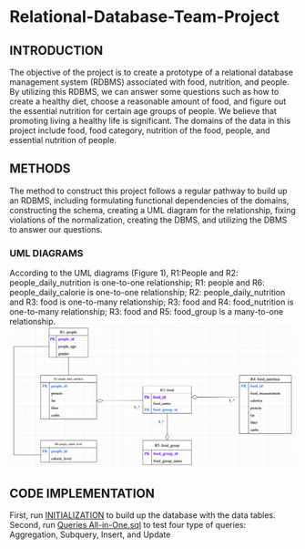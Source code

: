 # Relational-Database-Team-Project
## INTRODUCTION
The objective of the project is to create a prototype of a relational database management system (RDBMS) associated with food, nutrition, and people. By utilizing this RDBMS, we can answer some questions such as how to create a healthy diet, choose a reasonable amount of food, and figure out the essential nutrition for certain age groups of people. We believe that promoting living a healthy life is significant. The domains of the data in this project include food, food category, nutrition of the food, people, and essential nutrition of people. 
## METHODS
The method to construct this project follows a regular pathway to build up an RDBMS, including formulating functional dependencies of the domains, constructing the schema, creating a UML diagram for the relationship, fixing violations of the normalization, creating the DBMS, and utilizing the DBMS to answer our questions.
### UML DIAGRAMS
According to the UML diagrams (Figure 1), R1:People and R2: people_daily_nutrition is one-to-one relationship; R1: people and R6: people_daily_calorie is one-to-one relationship; R2: people_daily_nutrition and R3: food is one-to-many relationship; R3: food and R4: food_nutrition is one-to-many relationship; R3: food and R5: food_group is a many-to-one relationship.
![alttext](UML.png)

## CODE IMPLEMENTATION
First, run [INITIALIZATION](Code/INIIALIZATION.md) to build up the database with the data tables.
Second, run [Queries All-in-One.sql](Code/Queries//All-in-One.md) to test four type of queries: Aggregation, Subquery, Insert, and Update
